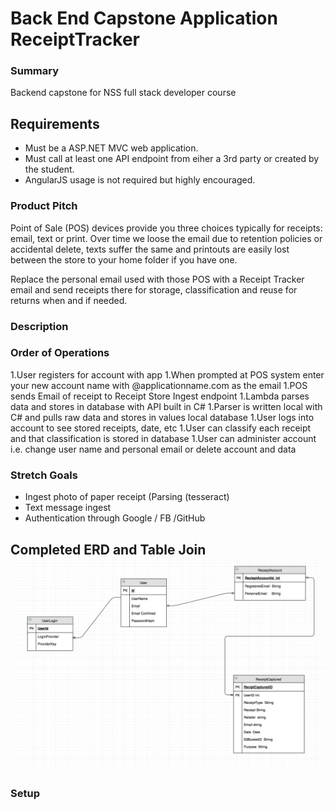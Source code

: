 # Back End Capstone Application  ReceiptTracker

### Summary
Backend capstone for NSS full stack developer course

## Requirements
- Must be a ASP.NET MVC web application.
- Must call at least one API endpoint from eiher a 3rd party or created by the student.
- AngularJS usage is not required but highly encouraged.

### Product Pitch
Point of Sale (POS) devices provide you three choices typically for receipts: email, text or print. Over time we loose the email due to retention policies or accidental delete, texts suffer the same and printouts are easily lost between the store to your home folder if you have one.

Replace the personal email used with those POS with a Receipt Tracker email and send receipts there for storage, classification and reuse for returns when and if needed.

### Description


### Order of Operations
1.User registers for account with app
1.When prompted at POS system enter your new account name with @applicationname.com as the email
1.POS sends Email of receipt to Receipt Store Ingest endpoint 
1.Lambda parses data and stores in database with API built in C#
1.Parser is written local with C# and pulls raw data and stores in values local database
1.User logs into account to see stored receipts, date, etc
1.User can classify each receipt and that classification is stored in database
1.User can administer account i.e. change user name and personal email or delete account and data

### Stretch Goals
- Ingest photo of paper receipt (Parsing (tesseract)
- Text message ingest
- Authentication through Google / FB /GitHub

## Completed ERD and Table Join ![Screenshot](/ERD/receiptTrackerErd.png)

### Setup